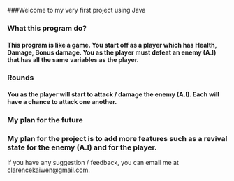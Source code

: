 ###Welcome to my very first project using Java 

### What this program do?
#### This program is like a game. You start off as a player which has Health, Damage, Bonus damage. You as the player must defeat an enemy (A.I) that has all the same variables as the player.

### Rounds
#### You as the player will start to attack / damage the enemy (A.I). Each will have a chance to attack one another.

### My plan for the future
### My plan for the project is to add more features such as a revival state for the enemy (A.I) and for the player.
 
If you have any suggestion / feedback, you can email me at clarencekaiwen@gmail.com.
